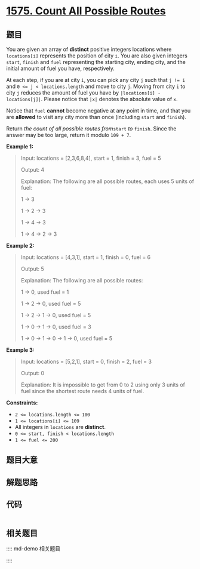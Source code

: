 # [1575. Count All Possible Routes](https://leetcode.com/problems/count-all-possible-routes/)

## 题目

You are given an array of **distinct** positive integers locations where
`locations[i]` represents the position of city `i`. You are also given
integers `start`, `finish` and `fuel` representing the starting city, ending
city, and the initial amount of fuel you have, respectively.

At each step, if you are at city `i`, you can pick any city `j` such that `j
!= i` and `0 <= j < locations.length` and move to city `j`. Moving from city
`i` to city `j` reduces the amount of fuel you have by `|locations[i] -
locations[j]|`. Please notice that `|x|` denotes the absolute value of `x`.

Notice that `fuel` **cannot** become negative at any point in time, and that
you are **allowed** to visit any city more than once (including `start` and
`finish`).

Return _the count of all possible routes from_`start` _to_ `finish`. Since the
answer may be too large, return it modulo `109 + 7`.



**Example 1:**

> Input: locations = [2,3,6,8,4], start = 1, finish = 3, fuel = 5
> 
> Output: 4
> 
> Explanation: The following are all possible routes, each uses 5 units of fuel:
> 
> 1 -> 3
> 
> 1 -> 2 -> 3
> 
> 1 -> 4 -> 3
> 
> 1 -> 4 -> 2 -> 3

**Example 2:**

> Input: locations = [4,3,1], start = 1, finish = 0, fuel = 6
> 
> Output: 5
> 
> Explanation: The following are all possible routes:
> 
> 1 -> 0, used fuel = 1
> 
> 1 -> 2 -> 0, used fuel = 5
> 
> 1 -> 2 -> 1 -> 0, used fuel = 5
> 
> 1 -> 0 -> 1 -> 0, used fuel = 3
> 
> 1 -> 0 -> 1 -> 0 -> 1 -> 0, used fuel = 5

**Example 3:**

> Input: locations = [5,2,1], start = 0, finish = 2, fuel = 3
> 
> Output: 0
> 
> Explanation: It is impossible to get from 0 to 2 using only 3 units of fuel since the shortest route needs 4 units of fuel.

**Constraints:**

  * `2 <= locations.length <= 100`
  * `1 <= locations[i] <= 109`
  * All integers in `locations` are **distinct**.
  * `0 <= start, finish < locations.length`
  * `1 <= fuel <= 200`


## 题目大意

## 解题思路

## 代码

```javascript

```

## 相关题目

:::: md-demo 相关题目

::::
